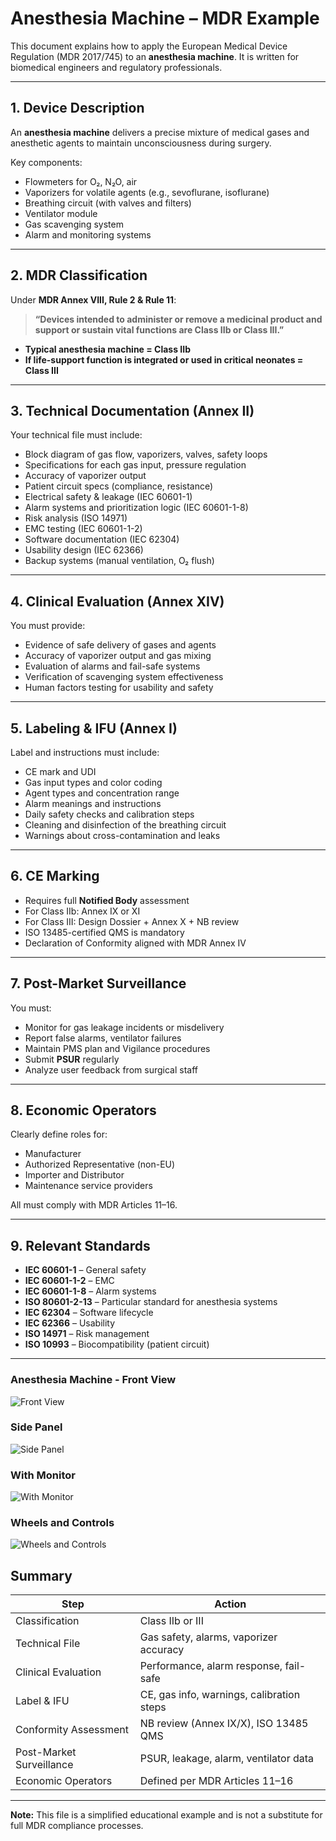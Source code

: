 # Anesthesia Machine – MDR Example

This document explains how to apply the European Medical Device Regulation (MDR 2017/745) to an **anesthesia machine**. It is written for biomedical engineers and regulatory professionals.

---

##  1. Device Description

An **anesthesia machine** delivers a precise mixture of medical gases and anesthetic agents to maintain unconsciousness during surgery.

Key components:
- Flowmeters for O₂, N₂O, air
- Vaporizers for volatile agents (e.g., sevoflurane, isoflurane)
- Breathing circuit (with valves and filters)
- Ventilator module
- Gas scavenging system
- Alarm and monitoring systems

---

##  2. MDR Classification

Under **MDR Annex VIII, Rule 2 & Rule 11**:

> **“Devices intended to administer or remove a medicinal product and support or sustain vital functions are Class IIb or Class III.”**

- **Typical anesthesia machine = Class IIb**  
- **If life-support function is integrated or used in critical neonates = Class III**

---

##  3. Technical Documentation (Annex II)

Your technical file must include:

- Block diagram of gas flow, vaporizers, valves, safety loops
- Specifications for each gas input, pressure regulation
- Accuracy of vaporizer output
- Patient circuit specs (compliance, resistance)
- Electrical safety & leakage (IEC 60601-1)
- Alarm systems and prioritization logic (IEC 60601-1-8)
- Risk analysis (ISO 14971)
- EMC testing (IEC 60601-1-2)
- Software documentation (IEC 62304)
- Usability design (IEC 62366)
- Backup systems (manual ventilation, O₂ flush)

---

##  4. Clinical Evaluation (Annex XIV)

You must provide:

- Evidence of safe delivery of gases and agents
- Accuracy of vaporizer output and gas mixing
- Evaluation of alarms and fail-safe systems
- Verification of scavenging system effectiveness
- Human factors testing for usability and safety

---

##  5. Labeling & IFU (Annex I)

Label and instructions must include:

- CE mark and UDI
- Gas input types and color coding
- Agent types and concentration range
- Alarm meanings and instructions
- Daily safety checks and calibration steps
- Cleaning and disinfection of the breathing circuit
- Warnings about cross-contamination and leaks

---

##  6. CE Marking

- Requires full **Notified Body** assessment  
- For Class IIb: Annex IX or XI  
- For Class III: Design Dossier + Annex X + NB review  
- ISO 13485-certified QMS is mandatory  
- Declaration of Conformity aligned with MDR Annex IV

---

##  7. Post-Market Surveillance

You must:

- Monitor for gas leakage incidents or misdelivery
- Report false alarms, ventilator failures
- Maintain PMS plan and Vigilance procedures
- Submit **PSUR** regularly
- Analyze user feedback from surgical staff

---

##  8. Economic Operators

Clearly define roles for:

- Manufacturer
- Authorized Representative (non-EU)
- Importer and Distributor
- Maintenance service providers

All must comply with MDR Articles 11–16.

---

##  9. Relevant Standards

- **IEC 60601-1** – General safety
- **IEC 60601-1-2** – EMC
- **IEC 60601-1-8** – Alarm systems
- **ISO 80601-2-13** – Particular standard for anesthesia systems
- **IEC 62304** – Software lifecycle
- **IEC 62366** – Usability
- **ISO 14971** – Risk management
- **ISO 10993** – Biocompatibility (patient circuit)

---
### Anesthesia Machine - Front View
![Front View](assets/images/anesthesia_machine_front_view.jpg)

### Side Panel
![Side Panel](assets/images/anesthesia_machine_side_panel.jpg)

### With Monitor
![With Monitor](assets/images/anesthesia_machine_with_monitor.jpg)

### Wheels and Controls
![Wheels and Controls](assets/images/anesthesia_machine_wheels_and_controls.jpg)




##  Summary

| Step                         | Action                                      |
|------------------------------|---------------------------------------------|
| Classification               | Class IIb or III                            |
| Technical File               | Gas safety, alarms, vaporizer accuracy      |
| Clinical Evaluation          | Performance, alarm response, fail-safe      |
| Label & IFU                  | CE, gas info, warnings, calibration steps   |
| Conformity Assessment        | NB review (Annex IX/X), ISO 13485 QMS       |
| Post-Market Surveillance     | PSUR, leakage, alarm, ventilator data       |
| Economic Operators           | Defined per MDR Articles 11–16              |

---

**Note:** This file is a simplified educational example and is not a substitute for full MDR compliance processes.
